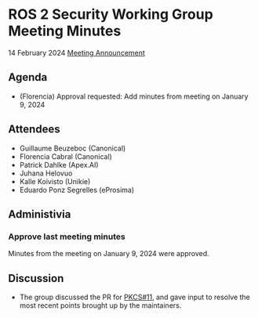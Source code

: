 # ROS 2 Security Working Group Meeting Minutes
14 February 2024
[Meeting Announcement](https://discourse.ros.org/t/security-working-group-meeting-february-2024/35790)
 
## Agenda
- (Florencia) Approval requested: Add minutes from meeting on January 9, 2024
 
## Attendees
 
- Guillaume Beuzeboc (Canonical)
- Florencia	Cabral (Canonical)
- Patrick Dahlke (Apex.AI)
- Juhana Helovuo
- Kalle Koivisto (Unikie)
- Eduardo Ponz Segrelles (eProsima)
 
## Administivia
 
### Approve last meeting minutes
 
Minutes from the meeting on January 9, 2024 were approved.
 
## Discussion
 
- The group discussed the PR for [PKCS#11](https://github.com/ros-infrastructure/rep/pull/375#issuecomment-1919653018), and gave input to resolve the most recent points brought up by the maintainers.
